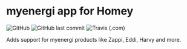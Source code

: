 # myenergi app for Homey

![GitHub](https://img.shields.io/github/license/bisand/net.biseth.myenergi)
![GitHub last commit](https://img.shields.io/github/last-commit/bisand/net.biseth.myenergi)
![Travis (.com)](https://img.shields.io/travis/com/bisand/net.biseth.myenergi)

Adds support for myenergi products like Zappi, Eddi, Harvy and more.